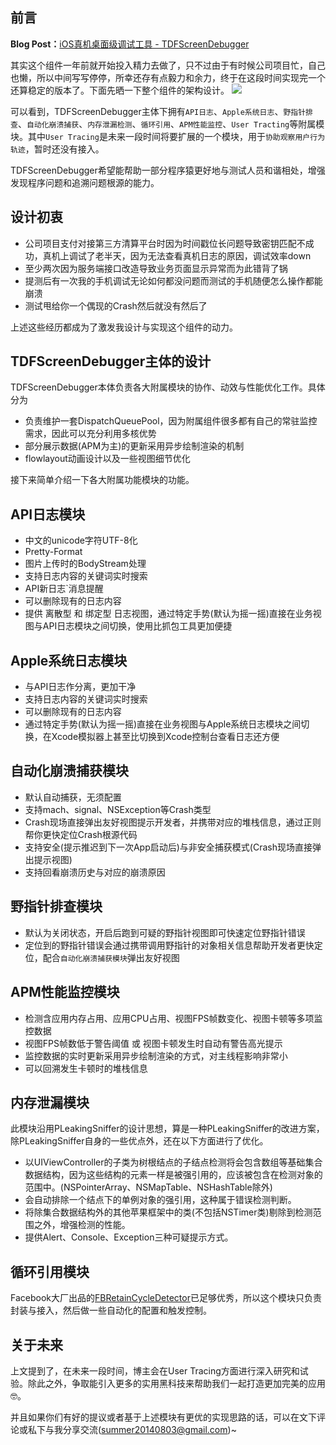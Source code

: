 


## 前言
**Blog Post：**[iOS真机桌面级调试工具 - TDFScreenDebugger](https://summer20140803.github.io/2018/05/20/iOS真机桌面级调试工具/)

其实这个组件一年前就开始投入精力去做了，只不过由于有时候公司项目忙，自己也懒，所以中间写写停停，所幸还存有点毅力和余力，终于在这段时间实现完一个还算稳定的版本了。下面先晒一下整个组件的架构设计。
![](https://ws3.sinaimg.cn/large/006tNc79gy1fsiwa7ubzvj30nn0bygm9.jpg)

可以看到，TDFScreenDebugger主体下拥有`API日志`、`Apple系统日志`、`野指针排查`、`自动化崩溃捕获`、`内存泄漏检测`、`循环引用`、`APM性能监控`、`User Tracting`等附属模块。其中`User Tracing`是未来一段时间将要扩展的一个模块，用于`协助观察用户行为轨迹`，暂时还没有接入。  

TDFScreenDebugger希望能帮助一部分程序猿更好地与测试人员和谐相处，增强发现程序问题和追溯问题根源的能力。

## 设计初衷
* 公司项目支付对接第三方清算平台时因为时间戳位长问题导致密钥匹配不成功，真机上调试了老半天，因为无法查看真机日志的原因，调试效率down
* 至少两次因为服务端接口改造导致业务页面显示异常而为此错背了锅
* 提测后有一次我的手机调试无论如何都没问题而测试的手机随便怎么操作都能崩溃
* 测试甩给你一个偶现的Crash然后就没有然后了

上述这些经历都成为了激发我设计与实现这个组件的动力。

## TDFScreenDebugger主体的设计
TDFScreenDebugger本体负责各大附属模块的协作、动效与性能优化工作。具体分为
* 负责维护一套DispatchQueuePool，因为附属组件很多都有自己的常驻监控需求，因此可以充分利用多核优势
* 部分展示数据(APM为主)的更新采用异步绘制渲染的机制
* flowlayout动画设计以及一些视图细节优化

接下来简单介绍一下各大附属功能模块的功能。

## API日志模块
- 中文的unicode字符UTF-8化
- Pretty-Format
- 图片上传时的BodyStream处理
- 支持日志内容的关键词实时搜索
- API新日志`消息提醒
- 可以删除现有的日志内容
- 提供 离散型 和 绑定型 日志视图，通过特定手势(默认为摇一摇)直接在业务视图与API日志模块之间切换，使用比抓包工具更加便捷

## Apple系统日志模块
- 与API日志作分离，更加干净
- 支持日志内容的关键词实时搜索
- 可以删除现有的日志内容
- 通过特定手势(默认为摇一摇)直接在业务视图与Apple系统日志模块之间切换，在Xcode模拟器上甚至比切换到Xcode控制台查看日志还方便

## 自动化崩溃捕获模块
- 默认自动捕获，无须配置
- 支持mach、signal、NSException等Crash类型
- Crash现场直接弹出友好视图提示开发者，并携带对应的堆栈信息，通过正则帮你更快定位Crash根源代码
- 支持安全(提示推迟到下一次App启动后)与非安全捕获模式(Crash现场直接弹出提示视图)
- 支持回看崩溃历史与对应的崩溃原因

## 野指针排查模块
- 默认为关闭状态，开启后跑到可疑的野指针视图即可快速定位野指针错误
- 定位到的野指针错误会通过携带调用野指针的对象相关信息帮助开发者更快定位，配合`自动化崩溃捕获模块`弹出友好视图

## APM性能监控模块
- 检测含应用内存占用、应用CPU占用、视图FPS帧数变化、视图卡顿等多项监控数据
- 视图FPS帧数低于警告阈值 或 视图卡顿发生时自动有警告高光提示 
- 监控数据的实时更新采用异步绘制渲染的方式，对主线程影响非常小
- 可以回溯发生卡顿时的堆栈信息

## 内存泄漏模块
此模块沿用PLeakingSniffer的设计思想，算是一种PLeakingSniffer的改进方案，除PLeakingSniffer自身的一些优点外，还在以下方面进行了优化。
* 以UIViewController的子类为树根结点的子结点检测将会包含数组等基础集合数据结构，因为这些结构的元素一样是被强引用的，应该被包含在检测对象的范围中。(NSPointerArray、NSMapTable、NSHashTable除外)
* 会自动排除一个结点下的单例对象的强引用，这种属于错误检测判断。
* 将除集合数据结构外的其他苹果框架中的类(不包括NSTimer类)剔除到检测范围之外，增强检测的性能。
* 提供Alert、Console、Exception三种可疑提示方式。

## 循环引用模块
Facebook大厂出品的[FBRetainCycleDetector](https://github.com/facebook/FBRetainCycleDetector)已足够优秀，所以这个模块只负责封装与接入，然后做一些自动化的配置和触发控制。

## 关于未来
上文提到了，在未来一段时间，博主会在User Tracing方面进行深入研究和试验。除此之外，争取能引入更多的实用黑科技来帮助我们一起打造更加完美的应用🤓。  

并且如果你们有好的提议或者基于上述模块有更优的实现思路的话，可以在文下评论或私下与我分享交流(summer20140803@gmail.com)~

